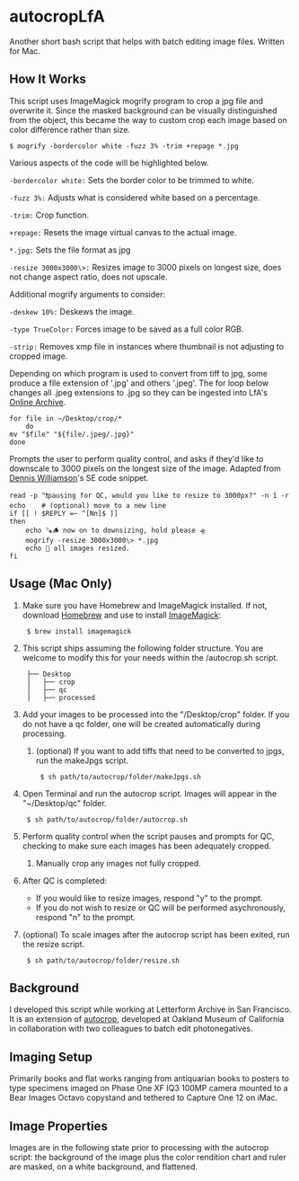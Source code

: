 # autocropLfA
Another short bash script that helps with batch editing image files. Written for Mac. 

## How It Works
This script uses ImageMagick mogrify program to crop a jpg file and overwrite it. Since the masked background can be visually distinguished from the object, this became the way to custom crop each image based on color difference rather than size.

    $ mogrify -bordercolor white -fuzz 3% -trim +repage *.jpg

Various aspects of the code will be highlighted below.

`-bordercolor white:` Sets the border color to be trimmed to white.

`-fuzz 3%:` Adjusts what is considered white based on a percentage.

`-trim:` Crop function.

`+repage:` Resets the image virtual canvas to the actual image.

`*.jpg:` Sets the file format as jpg

`-resize 3000x3000\>:` Resizes image to 3000 pixels on longest size, does not change aspect ratio, does not upscale. 

Additional mogrify arguments to consider: 

`-deskew 10%:` Deskews the image.

`-type TrueColor:` Forces image to be saved as a full color RGB.

`-strip:` Removes xmp file in instances where thumbnail is not adjusting to cropped image.  


Depending on which program is used to convert from tiff to jpg, some produce a file extension of '.jpg' and others '.jpeg'. The for loop below changes all .jpeg extensions to .jpg so they can be ingested into LfA's [Online Archive](oa.letterformarchive.org). 

    for file in ~/Desktop/crop/*
        do
    mv "$file" "${file/.jpeg/.jpg}"
    done

Prompts the user to perform quality control, and asks if they'd like to downscale to 3000 pixels on the longest size of the image. Adapted from [Dennis Williamson](https://stackoverflow.com/questions/19306771/how-can-i-get-the-current-users-username-in-bash)'s SE code snippet. 

    read -p "❗pausing for QC, would you like to resize to 3000px?" -n 1 -r
    echo    # (optional) move to a new line
    if [[ ! $REPLY =~ ^[Nn]$ ]]
    then
        echo 🪚🪵 now on to downsizing, hold please 🛸
        mogrify -resize 3000x3000\> *.jpg 
        echo 🌱 all images resized. 
    fi

## Usage (Mac Only)
1. Make sure you have Homebrew and ImageMagick installed. If not, download [Homebrew](https://brew.sh/) and use to install [ImageMagick](https://imagemagick.org/):

        $ brew install imagemagick

2. This script ships assuming the following folder structure. You are welcome to modify this for your needs within the /autocrop.sh script.

        ├── Desktop
        │   ├── crop
        │   ├── qc        
        │   ├── processed
 
3. Add your images to be processed into the "/Desktop/crop" folder. If you do not have a qc folder, one will be created automatically during processing. 
    1. (optional) If you want to add tiffs that need to be converted to jpgs, run the makeJpgs script. 

            $ sh path/to/autocrop/folder/makeJpgs.sh

4. Open Terminal and run the autocrop script. Images will appear in the "~/Desktop/qc" folder.

        $ sh path/to/autocrop/folder/autocrop.sh

5. Perform quality control when the script pauses and prompts for QC, checking to make sure each images has been adequately cropped. 
    1. Manually crop any images not fully cropped. 

6. After QC is completed:
    * If you would like to resize images, respond "y" to the prompt.
    * If you do not wish to resize or QC will be performed asychronously, respond "n" to the prompt. 
    
7. (optional) To scale images after the autocrop script has been exited, run the resize script. 
        
        $ sh path/to/autocrop/folder/resize.sh 

## Background
I developed this script while working at Letterform Archive in San Francisco. It is an extension of [autocrop](https://github.com/elliswmartin/autocrop), developed at Oakland Museum of California in collaboration with two colleagues to batch edit photonegatives. 

## Imaging Setup
Primarily books and flat works ranging from antiquarian books to posters to type specimens imaged on Phase One XF IQ3 100MP camera mounted to a Bear Images Octavo copystand and tethered to Capture One 12 on iMac. 

## Image Properties
Images are in the following state prior to processing with the autocrop script: the background of the image plus the color rendition chart and ruler are masked, on a white background, and flattened. 
